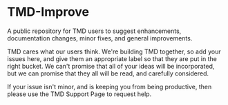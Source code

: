# TMD-Improve
A public repository for TMD users to suggest enhancements, documentation changes, minor fixes, and general improvements.

TMD cares what our users think. We're building TMD together, so add your issues here, and give them an appropriate label so that they are put in the right bucket. We can't promise that all of your ideas will be incorporated, but we can promise that they all will be read, and carefully considered.

If your issue isn't minor, and is keeping you from being productive, then please use the TMD Support Page to request help.

